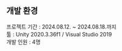 ## 개발 환경
프로젝트 기간 : 2024.08.12. ~ 2024.08.18.까지 <br>
툴 : Unity 2020.3.36f1 / Visual Studio 2019 <br>
개발 인원 : 4명

